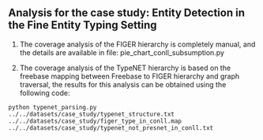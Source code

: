 ## Analysis for the case study: Entity Detection in the Fine Entity Typing Setting


1. The coverage analysis of the FIGER hierarchy is completely manual, and the details are available in file: pie_chart_conll_subsumption.py

2. The coverage analysis of the TypeNET hierarchy is based on the freebase mapping between Freebase to FIGER hierarchy and graph traversal, the results for this analysis can be obtained using the following code:
```
python typenet_parsing.py ../../datasets/case_study/typenet_structure.txt ../../datasets/case_study/figer_type_in_conll.map ../../datasets/case_study/typenet_not_presnet_in_conll.txt
```
